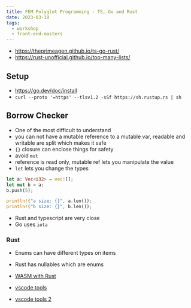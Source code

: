 ```yaml
---
title: FEM Polyglot Programming - TS, Go and Rust
date: 2023-03-10
tags:
  - workshop
  - front-end-masters
---
```


- https://theprimeagen.github.io/ts-go-rust/
- https://rust-unofficial.github.io/too-many-lists/

## Setup

- https://go.dev/doc/install
- `curl --proto '=https' --tlsv1.2 -sSf https://sh.rustup.rs | sh`

## Borrow Checker

- One of the most difficult to understand
- you can not have a mutable reference to a mutable var, readable and writable are split which makes it safe
- `{}` closure can enclose things for safety
- avoid `mut`
- reference is read only, mutable ref lets you manipulate the value
- `let` lets you change the types

```rust
let a: Vec<i32> = vec![];
let mut b = a;
b.push(5);

println!("a size: {}", a.len());
println!("b size: {}", b.len());
```

- Rust and typescript are very close
- Go uses `iota`

### Rust

- Enums can have different types on items
- Rust has nullables which are enums

- [WASM with Rust](https://github.com/yewstack/yew)
- [vscode tools](https://www.becomebetterprogrammer.com/rust-recommended-vscode-extensions/)
- [vscode tools 2](https://users.rust-lang.org/t/setting-up-rust-with-vs-code/76907)
